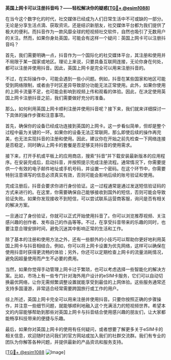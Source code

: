 **英国上网卡可以注册抖音吗？——轻松解决你的疑惑[[TG💪+ @esim1088](https://t.me/s/esim1088)]**

在当今这个数字化的时代，社交媒体已经成为人们日常生活中不可或缺的一部分。无论是分享生活点滴、获取资讯，还是结识新朋友，社交媒体平台都为我们提供了极大的便利。而抖音作为一款风靡全球的短视频社交软件，自然也吸引了无数用户的关注。然而，如果你身处英国，可能会有这样一个疑问：英国上网卡可以注册抖音吗？

首先，我们需要明确一点，抖音作为一个国际化的社交媒体平台，其注册和使用并不局限于某一国家或地区。理论上来说，只要具备互联网连接，无论你身在何处，都可以注册并使用抖音。因此，英国上网卡是完全可以用来注册抖音的。

不过，在实际操作中，可能会遇到一些小问题。例如，抖音在某些国家和地区可能受到网络限制，或者由于时区差异导致部分功能无法正常使用。此外，如果你使用的上网卡流量不足，也可能会影响到视频上传和观看的体验。因此，在决定使用英国上网卡注册抖音之前，我们需要做好充分的准备。

那么，如何利用英国上网卡顺利注册并使用抖音呢？接下来，我们就来详细探讨一下具体的操作步骤和注意事项。

首先，确保你的设备已经成功连接到英国的上网卡。这一步看似简单，但却是整个过程中最为关键的一环。如果你的设备无法正常联网，那么即使后续的操作再完美，也无法实现抖音的注册和使用。因此，建议你在开始之前先检查一下网络连接是否稳定，同时确认上网卡的套餐是否足够支持抖音的使用需求。

接下来，打开手机或平板上的应用商店，搜索“抖音”并下载安装最新版本的应用程序。在安装完成后，启动抖音，并按照提示完成注册流程。通常情况下，你需要提供一个有效的电子邮件地址或手机号码，并设置一个密码。在这个环节中，你需要特别注意填写的信息必须真实有效，否则可能会影响后续的账号验证和使用。

完成注册后，抖音会要求你进行身份验证。这一过程通常是通过发送短信验证码的方式来进行的。在这里，你需要确保自己能够接收到国外的短信，否则可能会导致验证失败。如果你发现接收不到短信，可以尝试联系运营商客服，询问是否有相关的解决方案。

一旦通过了身份验证，你就可以正式开始使用抖音了。你可以浏览推荐视频、关注感兴趣的创作者、发布自己的作品等等。不过，在享受抖音带来的乐趣的同时，也要注意合理安排时间，避免沉迷其中影响正常的生活和工作。

除了基本的注册和使用方法之外，还有一些额外的小技巧可以帮助你更好地利用英国上网卡与抖音相结合。例如，你可以将上网卡设置为优先网络，这样可以确保在使用抖音时获得更流畅的体验；另外，你还可以定期检查上网卡的流量消耗情况，避免因超量使用而产生不必要的费用。

当然，如果你觉得手动管理上网卡过于繁琐，也可以考虑选择一些智能化的解决方案。比如，市场上有一些专门针对海外用户设计的eSIM卡服务，它们可以自动切换最优网络，让你无需频繁调整设置就能享受到最佳的上网体验。这些服务通常还支持多国漫游，非常适合经常需要跨国旅行或工作的用户。

综上所述，英国上网卡完全可以用来注册并使用抖音。只要你按照正确的步骤操作，并注意一些细节问题，就能够顺利地融入这个充满活力的短视频世界。希望本文的内容能够帮助到那些对英国上网卡与抖音结合使用感兴趣的朋友们，让大家都能畅享科技带来的便捷与乐趣。

最后，如果你对英国上网卡的使用有任何疑问，或者想要了解更多关于eSIM卡的相关信息，欢迎随时访问我们的官方网站或加入我们的社群交流群。我们有专业的团队为你解答各种问题，并提供最新的产品资讯和服务支持。

[[TG💪+ @esim1088](https://t.me/s/esim1088) ![Image](https://i.postimg.cc/4NQfJmqS/Snipaste-2025-05-13-00-14-12.png)]